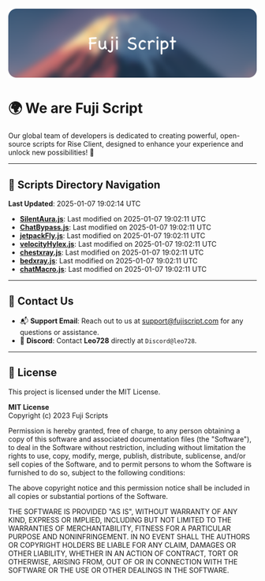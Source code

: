 ![Banner](.github/b.webp)

# 🌍 **We are Fuji Script**

Our global team of developers is dedicated to creating powerful, open-source scripts for Rise Client, designed to enhance your experience and unlock new possibilities! 🌟

---
<!-- SCRIPTS_NAVIGATION_START -->
## 📂 **Scripts Directory Navigation**

**Last Updated**: 2025-01-07 19:02:14 UTC

- **[SilentAura.js](scripts/SilentAura.js)**: Last modified on 2025-01-07 19:02:11 UTC
- **[ChatBypass.js](scripts/ChatBypass.js)**: Last modified on 2025-01-07 19:02:11 UTC
- **[jetpackFly.js](scripts/jetpackFly.js)**: Last modified on 2025-01-07 19:02:11 UTC
- **[velocityHylex.js](scripts/velocityHylex.js)**: Last modified on 2025-01-07 19:02:11 UTC
- **[chestxray.js](scripts/chestxray.js)**: Last modified on 2025-01-07 19:02:11 UTC
- **[bedxray.js](scripts/bedxray.js)**: Last modified on 2025-01-07 19:02:11 UTC
- **[chatMacro.js](scripts/chatMacro.js)**: Last modified on 2025-01-07 19:02:11 UTC

<!-- SCRIPTS_NAVIGATION_END -->

---

## 💬 **Contact Us**  
- 📬 **Support Email**: Reach out to us at [support@fujiscript.com](mailto:support@fujiscript.com) for any questions or assistance.  
- 💬 **Discord**: Contact **Leo728** directly at `Discord@leo728`.

---

## 📜 **License**

This project is licensed under the MIT License.  

**MIT License**  
Copyright (c) 2023 Fuji Scripts  

Permission is hereby granted, free of charge, to any person obtaining a copy of this software and associated documentation files (the "Software"), to deal in the Software without restriction, including without limitation the rights to use, copy, modify, merge, publish, distribute, sublicense, and/or sell copies of the Software, and to permit persons to whom the Software is furnished to do so, subject to the following conditions:  

The above copyright notice and this permission notice shall be included in all copies or substantial portions of the Software.  

THE SOFTWARE IS PROVIDED "AS IS", WITHOUT WARRANTY OF ANY KIND, EXPRESS OR IMPLIED, INCLUDING BUT NOT LIMITED TO THE WARRANTIES OF MERCHANTABILITY, FITNESS FOR A PARTICULAR PURPOSE AND NONINFRINGEMENT. IN NO EVENT SHALL THE AUTHORS OR COPYRIGHT HOLDERS BE LIABLE FOR ANY CLAIM, DAMAGES OR OTHER LIABILITY, WHETHER IN AN ACTION OF CONTRACT, TORT OR OTHERWISE, ARISING FROM, OUT OF OR IN CONNECTION WITH THE SOFTWARE OR THE USE OR OTHER DEALINGS IN THE SOFTWARE.  

